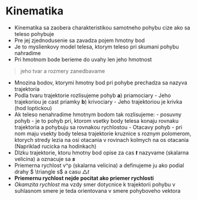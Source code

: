 # Kinematika 
- Kinematika sa zaobera charakteristikou samotneho pohybu cize ako sa teleso pohybuje
- Pre jej zjednodusenie sa zavadza pojem hmotny bod 
- Je to myslienkovy model telesa, ktorym teleso pri skumani pohybu nahradime
- Pri hmotnom bode berieme do uvahy len jeho hmotnost
> jeho tvar a rozmery zanedbavame
- Mnozina bodov, ktorymi hmotny bod pri pohybe prechadza sa nazyva trajektoria 
- Podla tvaru trajektorie rozlisujeme pohyb
**a**) priamociary - Jeho trajekoriou je cast priamky
**b**) krivociary - Jeho trajektoriou je krivka (hod loptickou)
- Ak teleso nenahradime hmotnym bodom tak rozlisujeme: 
\- posuvny pohyb - je to pohyb pri, ktorom vsetky body telesa konaju rovnaku trajektoria a pohybuju sa rovnakou rychlostou 
\- Otacavy pohyb - pri nom maju vsekty body telesa trajektorie kruznice s roznym polomerom, ktorych stredy lezia na osi otacania v rovinach kolmych na os otacania (Napriklad rucicka na hodinkach)
- Dlzku trajektorie, ktoru hmotny bod opise za cas ***t*** nazyvame (skalarna velicina) a oznacuje sa ***s***
- Priemerna rychlost v^p (skalarna velicina) a definujeme ju ako podial drahy $ \triangle s$ a casu $\triangle t$
- **Priemernu rychlost nejde pocitat ako priemer rychlosti**
- *Okamzita rychlost* ma vzdy smer dotycnice k trajektorii pohybu v suhlasnom smere je teda orientovana v smere pohyboveho vektora